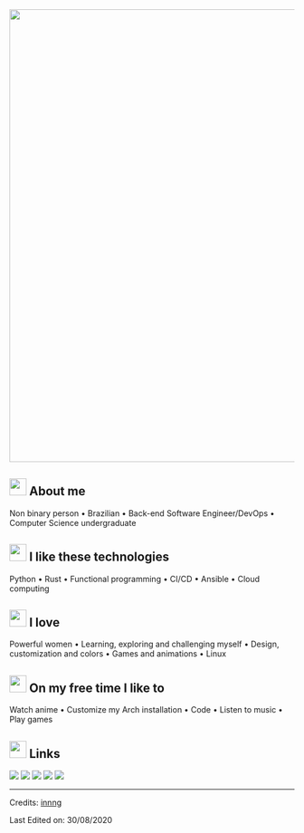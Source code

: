 <div align="center">
<img width="800" src="https://raw.githubusercontent.com/innng/innng/master/assets/header.gif"/>
</div>

## <img height="30" src="https://raw.githubusercontent.com/innng/innng/master/assets/soulgem-madoka.gif"/> About me
Non binary person • Brazilian • Back-end Software Engineer/DevOps • Computer Science undergraduate 

## <img height="30" src="https://raw.githubusercontent.com/innng/innng/master/assets/soulgem-homura.gif"/> I like these technologies
Python • Rust • Functional programming • CI/CD • Ansible • Cloud computing

## <img height="30" src="https://raw.githubusercontent.com/innng/innng/master/assets/soulgem-mami.gif"/> I love
Powerful women • Learning, exploring and challenging myself • Design, customization and colors • Games and animations • Linux

## <img height="30" src="https://raw.githubusercontent.com/innng/innng/master/assets/soulgem-kyoko.gif"/> On my free time I like to
Watch anime • Customize my Arch installation • Code • Listen to music • Play games

## <img height="30" src="https://raw.githubusercontent.com/innng/innng/master/assets/soulgem-sayaka.gif"/> Links
[![](https://img.shields.io/badge/-linkedin-0073B1?style=flat-square)](http://linkedin.com/in/ingridrosselis)
[![](https://img.shields.io/badge/-twitter-1C9CEA?style=flat-square)](https://twitter.com/itsinnng)
[![](https://img.shields.io/badge/-meetup-EE3E5D?style=flat-square)](https://www.meetup.com/members/262353843/)
[![](https://img.shields.io/badge/-resume-332B40?style=flat-square)](https://resume.io/r/zUDFmwciy)
[![](https://img.shields.io/badge/-badges-2D4E00?style=flat-square)](https://www.youracclaim.com/users/ingridrosselis/badges)

-----
Credits: [innng](https://github.com/innng)

Last Edited on: 30/08/2020